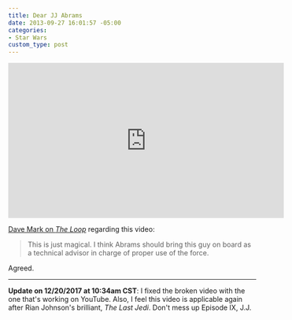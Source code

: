 ```yaml
---
title: Dear JJ Abrams
date: 2013-09-27 16:01:57 -05:00
categories:
- Star Wars
custom_type: post
---
```


<div class="iframe-container">
  <iframe width="560" height="315" src="https://www.youtube-nocookie.com/embed/U5bi-k2bd38?rel=0" frameborder="0" gesture="media" allow="encrypted-media" allowfullscreen></iframe>
</div>

[Dave Mark on *The Loop*](http://www.loopinsight.com/2013/09/27/dear-j-j-abrams-heres-how-to-make-star-wars-great-again/) regarding this video:

> This is just magical. I think Abrams should bring this guy on board as a technical advisor in charge of proper use of the force.

Agreed.

---

**Update on 12/20/2017 at 10:34am CST**: I fixed the broken video with the one that's working on YouTube. Also, I feel this video is applicable again after Rian Johnson's brilliant, *The Last Jedi*. Don't mess up Episode IX, J.J.

